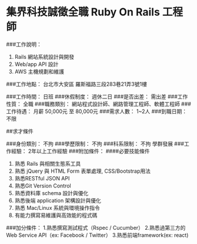 # 集界科技誠徵全職 Ruby On Rails 工程師 #

###工作說明：
1. Rails 網站系統設計與開發
2. Web/app API 設計 
3. AWS 主機規劃和維護

###工作地點：
台北市大安區 羅斯福路三段283巷21弄3號1樓

###工作時間：
日班
###休假制度：
週休二日
###是否出差：
需出差
###工作性質：
全職
###職務類別：
網站程式設計師、網路管理工程師、軟體工程師
###工作待遇：
月薪 50,000元 至 80,000元
###需求人數：
1~2人
###到職日期：
不限

##求才條件

###身份類別：
不拘
###學歷限制：
不拘
###科系限制：
不拘 學群發展
###工作經驗：
2年以上工作經驗
###附加條件：
####必要技能條件
1. 熟悉 Rails 與相關生態系工具
2. 熟悉 jQuery 與 HTML Form 表單處理, CSS/Bootstrap用法
3. 熟悉RESTful JSON API
4. 熟悉Git Version Control
5. 熟悉資料庫 schema 設計與優化
6. 熟悉後端 application 架構設計與優化
7. 熟悉 Mac/Linux 系統與環境操作指令
8. 有能力撰寫易維護與高效能的程式碼

###加分條件：
1.熟悉撰寫測試程式（Rspec / Cucumber）
2.熟悉過第三方的 Web Service API（ex: Facebook / Twitter）
3.熟悉前端framework(ex: react)
